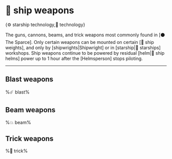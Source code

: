 # 🔫 ship weapons

{⚙️ starship technology,🔧 technology}

The guns, cannons, beams, and trick weapons most commonly found in [⚫ The Sparce]. Only certain weapons can be mounted on certain [📏 ship weights], and only by [shipwrights|Shipwright] or in [starship|🚀 starships] workshops. Ship weapons continue to be powered by residual [helm|🧢 ship helms] power up to 1 hour after the [Helmsperson] stops piloting.

---

## **Blast weapons**
%☄️ blast%

## **Beam weapons**
%💥 beam%

## **Trick weapons**
%🧨 trick%
